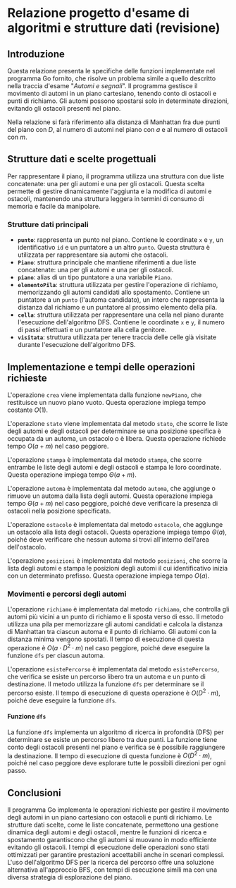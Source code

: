 # Relazione progetto d'esame di algoritmi e strutture dati (revisione)

## Introduzione

Questa relazione presenta le specifiche delle funzioni implementate nel programma Go fornito, che risolve un problema simile a quello descritto nella traccia d'esame "*Automi e segnali*". Il programma gestisce il movimento di automi in un piano cartesiano, tenendo conto di ostacoli e punti di richiamo. Gli automi possono spostarsi solo in determinate direzioni, evitando gli ostacoli presenti nel piano.

Nella relazione si farà riferimento alla distanza di Manhattan fra due punti del piano con $D$, al numero di automi nel piano con $a$ e al numero di ostacoli con $m$.

## Strutture dati e scelte progettuali

Per rappresentare il piano, il programma utilizza una struttura con due liste concatenate: una per gli automi e una per gli ostacoli. Questa scelta permette di gestire dinamicamente l'aggiunta e la modifica di automi e ostacoli, mantenendo una struttura leggera in termini di consumo di memoria e facile da manipolare.

### Strutture dati principali

- **`punto`**: rappresenta un punto nel piano. Contiene le coordinate `x` e `y`, un identificativo `id` e un puntatore a un altro `punto`. Questa struttura è utilizzata per rappresentare sia automi che ostacoli.
- **`Piano`**: struttura principale che mantiene riferimenti a due liste concatenate: una per gli automi e una per gli ostacoli.
- **`piano`**: alias di un tipo puntatore a una variabile `Piano`.
- **`elementoPila`**: struttura utilizzata per gestire l'operazione di richiamo, memorizzando gli automi candidati allo spostamento. Contiene un puntatore a un `punto` (l'automa candidato), un intero che rappresenta la distanza dal richiamo e un puntatore al prossimo elemento della pila.
- **`cella`**: struttura utilizzata per rappresentare una cella nel piano durante l'esecuzione dell'algoritmo DFS. Contiene le coordinate `x` e `y`, il numero di passi effettuati e un puntatore alla cella genitore.
- **`visitata`**: struttura utilizzata per tenere traccia delle celle già visitate durante l'esecuzione dell'algoritmo DFS.

## Implementazione e tempi delle operazioni richieste

L'operazione `crea` viene implementata dalla funzione `newPiano`, che restituisce un nuovo piano vuoto. Questa operazione impiega tempo costante $O(1)$.

L'operazione `stato` viene implementata dal metodo `stato`, che scorre le liste degli automi e degli ostacoli per determinare se una posizione specifica è occupata da un automa, un ostacolo o è libera. Questa operazione richiede tempo $O(a + m)$ nel caso peggiore.

L'operazione `stampa` è implementata dal metodo `stampa`, che scorre entrambe le liste degli automi e degli ostacoli e stampa le loro coordinate. Questa operazione impiega tempo $\Theta(a + m)$.

L'operazione `automa` è implementata dal metodo `automa`, che aggiunge o rimuove un automa dalla lista degli automi. Questa operazione impiega tempo $\Theta(a + m)$ nel caso peggiore, poiché deve verificare la presenza di ostacoli nella posizione specificata.

L'operazione `ostacolo` è implementata dal metodo `ostacolo`, che aggiunge un ostacolo alla lista degli ostacoli. Questa operazione impiega tempo $\Theta(a)$, poiché deve verificare che nessun automa si trovi all'interno dell'area dell'ostacolo.

L'operazione `posizioni` è implementata dal metodo `posizioni`, che scorre la lista degli automi e stampa le posizioni degli automi il cui identificativo inizia con un determinato prefisso. Questa operazione impiega tempo $O(a)$.

### Movimenti e percorsi degli automi

L'operazione `richiamo` è implementata dal metodo `richiamo`, che controlla gli automi più vicini a un punto di richiamo e li sposta verso di esso. Il metodo utilizza una pila per memorizzare gli automi candidati e calcola la distanza di Manhattan tra ciascun automa e il punto di richiamo. Gli automi con la distanza minima vengono spostati. Il tempo di esecuzione di questa operazione è $O(a \cdot D^2 \cdot m)$ nel caso peggiore, poiché deve eseguire la funzione `dfs` per ciascun automa.

L'operazione `esistePercorso` è implementata dal metodo `esistePercorso`, che verifica se esiste un percorso libero tra un automa e un punto di destinazione. Il metodo utilizza la funzione `dfs` per determinare se il percorso esiste. Il tempo di esecuzione di questa operazione è $O(D^2 \cdot m)$, poiché deve eseguire la funzione `dfs`.

#### Funzione `dfs`

La funzione `dfs` implementa un algoritmo di ricerca in profondità (DFS) per determinare se esiste un percorso libero tra due punti. La funzione tiene conto degli ostacoli presenti nel piano e verifica se è possibile raggiungere la destinazione. Il tempo di esecuzione di questa funzione è $O(D^2 \cdot m)$, poiché nel caso peggiore deve esplorare tutte le possibili direzioni per ogni passo.

## Conclusioni

Il programma Go implementa le operazioni richieste per gestire il movimento degli automi in un piano cartesiano con ostacoli e punti di richiamo. Le strutture dati scelte, come le liste concatenate, permettono una gestione dinamica degli automi e degli ostacoli, mentre le funzioni di ricerca e spostamento garantiscono che gli automi si muovano in modo efficiente evitando gli ostacoli. I tempi di esecuzione delle operazioni sono stati ottimizzati per garantire prestazioni accettabili anche in scenari complessi. L'uso dell'algoritmo DFS per la ricerca del percorso offre una soluzione alternativa all'approccio BFS, con tempi di esecuzione simili ma con una diversa strategia di esplorazione del piano.
